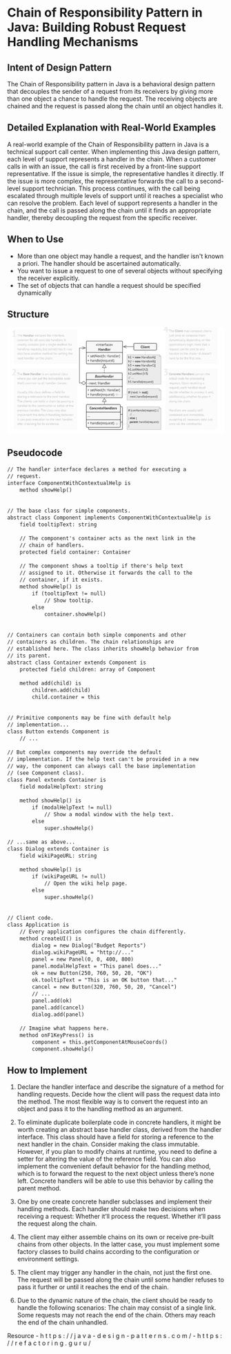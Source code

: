 # Chain of Responsibility Pattern in Java: Building Robust Request Handling Mechanisms

## Intent of Design Pattern

The Chain of Responsibility pattern in Java is a behavioral design pattern that decouples the sender of a request from its receivers by giving more than one object a chance to handle the request. The receiving objects are chained and the request is passed along the chain until an object handles it.

## Detailed Explanation with Real-World Examples

A real-world example of the Chain of Responsibility pattern in Java is a technical support call center. When implementing this Java design pattern, each level of support represents a handler in the chain. When a customer calls in with an issue, the call is first received by a front-line support representative. If the issue is simple, the representative handles it directly. If the issue is more complex, the representative forwards the call to a second-level support technician. This process continues, with the call being escalated through multiple levels of support until it reaches a specialist who can resolve the problem. Each level of support represents a handler in the chain, and the call is passed along the chain until it finds an appropriate handler, thereby decoupling the request from the specific receiver.

## When to Use

* More than one object may handle a request, and the handler isn't known a priori. The handler should be ascertained automatically.
* You want to issue a request to one of several objects without specifying the receiver explicitly.
* The set of objects that can handle a request should be specified dynamically

## Structure

![Diagram](https://github.com/YasiruWickramasinghe/Design_Pattern_Bootcamp/blob/main/src/_3_Behavioral_Design_Patterns/_1_Chain_of_Responsibility_Pattern/Diagram/Chain_of_Responsibility.png)

## Pseudocode
```code
// The handler interface declares a method for executing a
// request.
interface ComponentWithContextualHelp is
    method showHelp()


// The base class for simple components.
abstract class Component implements ComponentWithContextualHelp is
    field tooltipText: string

    // The component's container acts as the next link in the
    // chain of handlers.
    protected field container: Container

    // The component shows a tooltip if there's help text
    // assigned to it. Otherwise it forwards the call to the
    // container, if it exists.
    method showHelp() is
        if (tooltipText != null)
            // Show tooltip.
        else
            container.showHelp()


// Containers can contain both simple components and other
// containers as children. The chain relationships are
// established here. The class inherits showHelp behavior from
// its parent.
abstract class Container extends Component is
    protected field children: array of Component

    method add(child) is
        children.add(child)
        child.container = this


// Primitive components may be fine with default help
// implementation...
class Button extends Component is
    // ...

// But complex components may override the default
// implementation. If the help text can't be provided in a new
// way, the component can always call the base implementation
// (see Component class).
class Panel extends Container is
    field modalHelpText: string

    method showHelp() is
        if (modalHelpText != null)
            // Show a modal window with the help text.
        else
            super.showHelp()

// ...same as above...
class Dialog extends Container is
    field wikiPageURL: string

    method showHelp() is
        if (wikiPageURL != null)
            // Open the wiki help page.
        else
            super.showHelp()


// Client code.
class Application is
    // Every application configures the chain differently.
    method createUI() is
        dialog = new Dialog("Budget Reports")
        dialog.wikiPageURL = "http://..."
        panel = new Panel(0, 0, 400, 800)
        panel.modalHelpText = "This panel does..."
        ok = new Button(250, 760, 50, 20, "OK")
        ok.tooltipText = "This is an OK button that..."
        cancel = new Button(320, 760, 50, 20, "Cancel")
        // ...
        panel.add(ok)
        panel.add(cancel)
        dialog.add(panel)

    // Imagine what happens here.
    method onF1KeyPress() is
        component = this.getComponentAtMouseCoords()
        component.showHelp()
```

## How to Implement
1) Declare the handler interface and describe the signature of a method for handling requests.
   Decide how the client will pass the request data into the method. The most flexible way is to convert the request into an object and pass it to the handling method as an argument.

2) To eliminate duplicate boilerplate code in concrete handlers, it might be worth creating an abstract base handler class, derived from the handler interface.
   This class should have a field for storing a reference to the next handler in the chain. Consider making the class immutable. However, if you plan to modify chains at runtime, you need to define a setter for altering the value of the reference field.
   You can also implement the convenient default behavior for the handling method, which is to forward the request to the next object unless there’s none left. Concrete handlers will be able to use this behavior by calling the parent method.

3) One by one create concrete handler subclasses and implement their handling methods. Each handler should make two decisions when receiving a request:
   Whether it’ll process the request.
   Whether it’ll pass the request along the chain.

4) The client may either assemble chains on its own or receive pre-built chains from other objects. In the latter case, you must implement some factory classes to build chains according to the configuration or environment settings.

5) The client may trigger any handler in the chain, not just the first one. The request will be passed along the chain until some handler refuses to pass it further or until it reaches the end of the chain.

6) Due to the dynamic nature of the chain, the client should be ready to handle the following scenarios:
   The chain may consist of a single link.
   Some requests may not reach the end of the chain.
   Others may reach the end of the chain unhandled.

Resource - h t t p s : / / j a v a - d e s i g n - p a t t e r n s . c o m /
         - h t t p s : / / r e f a c t o r i n g . g u r u /  